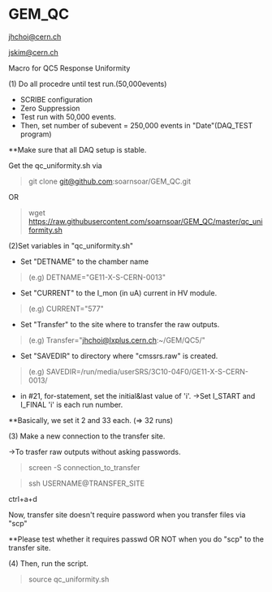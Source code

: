 # GEM_QC

jhchoi@cern.ch

jskim@cern.ch


 Macro for QC5 Response Uniformity

(1) Do all procedre until test run.(50,000events)

- SCRIBE configuration
- Zero Suppression
- Test run with 50,000 events.
- Then, set number of subevent = 250,000 events in "Date"(DAQ_TEST program)


**Make sure that all DAQ setup is stable.


Get the qc_uniformity.sh via 
> git clone git@github.com:soarnsoar/GEM_QC.git

OR

> wget https://raw.githubusercontent.com/soarnsoar/GEM_QC/master/qc_uniformity.sh


(2)Set variables in "qc_uniformity.sh"
- Set "DETNAME" to the chamber name
>(e.g) DETNAME="GE11-X-S-CERN-0013"

- Set "CURRENT" to the I_mon (in uA) current in HV module.
> (e.g) CURRENT="577"

- Set "Transfer" to the site where to transfer the raw outputs.
>(e.g) Transfer="jhchoi@lxplus.cern.ch:~/GEM/QC5/"

- Set "SAVEDIR" to directory where "cmssrs.raw" is created.
>(e.g) SAVEDIR=/run/media/userSRS/3C10-04F0/GE11-X-S-CERN-0013/

- in #21, for-statement, set the initial&last value of 'i'.
->Set I_START and I_FINAL
'i' is each run number.

**Basically, we set it 2 and 33 each. (=> 32 runs)


(3) Make a new connection to the transfer site.

->To trasfer raw outputs without asking passwords.

> screen -S connection_to_transfer


> ssh USERNAME@TRANSFER_SITE

ctrl+a+d

Now, transfer site doesn't require password when you transfer files via "scp"

**Please test whether it requires passwd OR NOT when you do "scp" to the transfer site.


(4) Then, run the script.
> source qc_uniformity.sh












